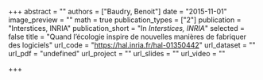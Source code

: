 +++
abstract = ""
authors = ["Baudry, Benoit"]
date = "2015-11-01"
image_preview = ""
math = true
publication_types = ["2"]
publication = "Interstices, INRIA"
publication_short = "In *Interstices, INRIA*"
selected = false
title = "Quand l’écologie inspire de nouvelles manières de fabriquer des logiciels"
url_code = "https://hal.inria.fr/hal-01350442"
url_dataset = ""
url_pdf = "undefined"
url_project = ""
url_slides = ""
url_video = ""

+++
